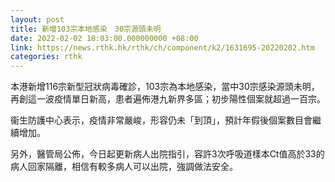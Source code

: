```yaml
---
layout: post
title: 新增103宗本地感染　30宗源頭未明
date: 2022-02-02 18:03:00.000000000 +08:00
link: https://news.rthk.hk/rthk/ch/component/k2/1631695-20220202.htm
categories: rthk
---
```


本港新增116宗新型冠狀病毒確診，103宗為本地感染，當中30宗感染源頭未明，再創這一波疫情單日新高，患者遍佈港九新界多區；初步陽性個案就超過一百宗。

衞生防護中心表示，疫情非常嚴峻，形容仍未「到頂」，預計年假後個案數目會繼續增加。

另外，醫管局公佈，今日起更新病人出院指引，容許3次呼吸道樣本Ct值高於33的病人回家隔離，相信有較多病人可以出院，強調做法安全。
